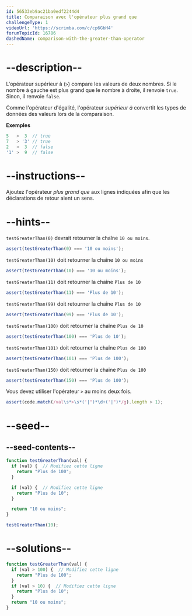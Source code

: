 ```yaml
---
id: 56533eb9ac21ba0edf2244d4
title: Comparaison avec l'opérateur plus grand que
challengeType: 1
videoUrl: 'https://scrimba.com/c/cp6GbH4'
forumTopicId: 16786
dashedName: comparison-with-the-greater-than-operator
---
```


# --description--

L'opérateur supérieur à (`>`) compare les valeurs de deux nombres. Si le nombre à gauche est plus grand que le nombre à droite, il renvoie `true`. Sinon, il renvoie `false`.

Comme l'opérateur d'égalité, l'opérateur <dfn>supérieur à</dfn> convertit les types de données des valeurs lors de la comparaison.

**Exemples**

```js
5   >  3  // true
7   > '3' // true
2   >  3  // false
'1' >  9  // false
```

# --instructions--

Ajoutez l'opérateur <dfn>plus grand que</dfn> aux lignes indiquées afin que les déclarations de retour aient un sens.

# --hints--

`testGreaterThan(0)` devrait retourner la chaîne `10 ou moins`.

```js
assert(testGreaterThan(0) === '10 ou moins');
```

`testGreaterThan(10)` doit retourner la chaîne `10 ou moins`

```js
assert(testGreaterThan(10) === '10 ou moins');
```

`testGreaterThan(11)` doit retourner la chaîne `Plus de 10`

```js
assert(testGreaterThan(11) === 'Plus de 10');
```

`testGreaterThan(99)` doit retourner la chaîne `Plus de 10`

```js
assert(testGreaterThan(99) === 'Plus de 10');
```

`testGreaterThan(100)` doit retourner la chaîne `Plus de 10`

```js
assert(testGreaterThan(100) === 'Plus de 10');
```

`testGreaterThan(101)` doit retourner la chaîne `Plus de 100`

```js
assert(testGreaterThan(101) === 'Plus de 100');
```

`testGreaterThan(150)` doit retourner la chaîne `Plus de 100`

```js
assert(testGreaterThan(150) === 'Plus de 100');
```

Vous devez utiliser l'opérateur `>` au moins deux fois.

```js
assert(code.match(/val\s*>\s*('|")*\d+('|")*/g).length > 1);
```

# --seed--

## --seed-contents--

```js
function testGreaterThan(val) {
  if (val) {  // Modifiez cette ligne
    return "Plus de 100";
  }

  if (val) {  // Modifiez cette ligne
    return "Plus de 10";
  }

  return "10 ou moins";
}

testGreaterThan(10);
```

# --solutions--

```js
function testGreaterThan(val) {
  if (val > 100) {  // Modifiez cette ligne
    return "Plus de 100";
  }
  if (val > 10) {  // Modifiez cette ligne
    return "Plus de 10";
  }
  return "10 ou moins";
}
```
